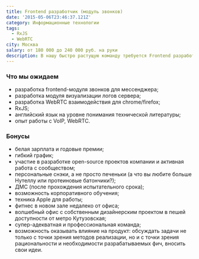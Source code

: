 ```yaml
---
title: Frontend разработчик (модуль звонков)
date: '2015-05-06T23:46:37.121Z'
category: Информационные технологии
tags:
  - RxJS
  - WebRTC
city: Москва
salary: от 180 000 до 240 000 руб. на руки
description: В нашу быстро растущую команду требуется Frontend разработчик для разработки клиентской части месседжинг платформы.
---
```


### Что мы ожидаем

- разработка frontend-модуля звонков для мессенджера;
- разработка модуля визуализации логов сервера;
- разработка WebRTC взаимодействия для chrome/firefox;
- RxJS;
- английский язык на уровне понимания технической литературы;
- опыт работы с VoIP, WebRTC.

### Бонусы

- белая зарплата и годовые премии;
- гибкий график;
- участие в разработке open-source проектов компании и активная работа с сообществом;
- персональные снэки, а не просто печеньки (а что вы любите больше Нутеллу или протеиновые батончики?);
- ДМС (после прохождения испытательного срока);
- возможность корпоративного обучения;
- техника Apple для работы;
- фитнес в новом зале недалеко от офиса;
- волшебный офис с собственным дизайнерским проектом в пешей доступности от метро Кутузовская;
- супер-адекватная и профессиональная команда;
- возможность оказывать влияние на продукт: обсуждать задачи не только с точки зрения методов реализации, но и с точки зрения рациональности и необходимости разрабатываемых фич, вносить свои идеи.
